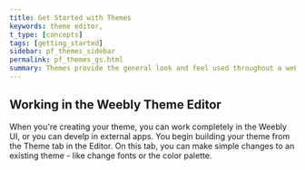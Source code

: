 ```yaml
---
title: Get Started with Themes
keywords: theme editor,
t_type: [concepts]
tags: [getting_started]
sidebar: pf_themes_sidebar
permalink: pf_themes_gs.html
summary: Themes provide the general look and feel used throughout a website. While Weebly provides a number of great themes, you may find you want to change a few things in a theme. Or maybe you want to change everything! You can do those and everything in between. And once you're done, you can use it on your site or share with your client or friends. To get started, create a web site that you can use to test your theme. Then download our Base theme as a starting point, and start building from there! Or find a theme you mostly like and then change the things you don't. These docs will provide you with all you need to bring your design to the web.
---
```

## Working in the Weebly Theme Editor
When you're creating your theme, you can work completely in the Weebly UI, or you can develp in external apps. You begin building your theme from the Theme tab in the Editor. On this tab, you can make simple changes to an existing theme - like change fonts or the color palette.
